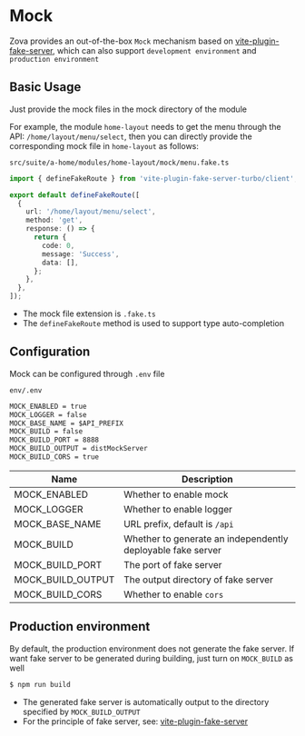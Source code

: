 # Mock

Zova provides an out-of-the-box `Mock` mechanism based on [vite-plugin-fake-server](https://github.com/condorheroblog/vite-plugin-fake-server/), which can also support `development environment` and `production environment`

## Basic Usage

Just provide the mock files in the mock directory of the module

For example, the module `home-layout` needs to get the menu through the API: `/home/layout/menu/select`, then you can directly provide the corresponding mock file in `home-layout` as follows:

`src/suite/a-home/modules/home-layout/mock/menu.fake.ts`

```typescript
import { defineFakeRoute } from 'vite-plugin-fake-server-turbo/client';

export default defineFakeRoute([
  {
    url: '/home/layout/menu/select',
    method: 'get',
    response: () => {
      return {
        code: 0,
        message: 'Success',
        data: [],
      };
    },
  },
]);
```

- The mock file extension is `.fake.ts`
- The `defineFakeRoute` method is used to support type auto-completion

## Configuration

Mock can be configured through `.env` file

`env/.env`

```txt
MOCK_ENABLED = true
MOCK_LOGGER = false
MOCK_BASE_NAME = $API_PREFIX
MOCK_BUILD = false
MOCK_BUILD_PORT = 8888
MOCK_BUILD_OUTPUT = distMockServer
MOCK_BUILD_CORS = true
```

| Name              | Description                                                 |
| ----------------- | ----------------------------------------------------------- |
| MOCK_ENABLED      | Whether to enable mock                                      |
| MOCK_LOGGER       | Whether to enable logger                                    |
| MOCK_BASE_NAME    | URL prefix, default is `/api`                               |
| MOCK_BUILD        | Whether to generate an independently deployable fake server |
| MOCK_BUILD_PORT   | The port of fake server                                     |
| MOCK_BUILD_OUTPUT | The output directory of fake server                         |
| MOCK_BUILD_CORS   | Whether to enable `cors`                                    |

## Production environment

By default, the production environment does not generate the fake server. If want fake server to be generated during building, just turn on `MOCK_BUILD` as well

```bash
$ npm run build
```

- The generated fake server is automatically output to the directory specified by `MOCK_BUILD_OUTPUT`
- For the principle of fake server, see: [vite-plugin-fake-server](https://github.com/condorheroblog/vite-plugin-fake-server/)
